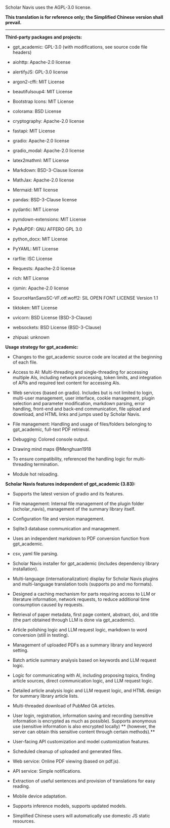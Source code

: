Scholar Navis uses the AGPL-3.0 license.

**This translation is for reference only; the Simplified Chinese version shall prevail.**

---

**Third-party packages and projects:**

- gpt_academic: GPL-3.0 (with modifications, see source code file headers)

- aiohttp: Apache-2.0 license

- alertifyJS: GPL-3.0 license

- argon2-cffi: MIT License

- beautifulsoup4: MIT License

- Bootstrap Icons: MIT License

- colorama: BSD License

- cryptography: Apache-2.0 license

- fastapi: MIT License

- gradio: Apache-2.0 license

- gradio_modal: Apache-2.0 license

- latex2mathml: MIT License

- Markdown: BSD-3-Clause license

- MathJax: Apache-2.0 license

- Mermaid: MIT license

- pandas: BSD-3-Clause license

- pydantic: MIT License

- pymdown-extensions: MIT License

- PyMuPDF: GNU AFFERO GPL 3.0

- python_docx: MIT License

- PyYAML: MIT License

- rarfile: ISC License

- Requests: Apache-2.0 license

- rich: MIT License

- rjsmin: Apache-2.0 license

- SourceHanSansSC-VF.otf.woff2: SIL OPEN FONT LICENSE Version 1.1

- tiktoken: MIT License

- uvicorn: BSD License (BSD-3-Clause)

- websockets: BSD License (BSD-3-Clause)

- zhipuai: unknown

**Usage strategy for gpt_academic:**

- Changes to the gpt_academic source code are located at the beginning of each file.

- Access to AI: Multi-threading and single-threading for accessing multiple AIs, including network processing, token limits, and integration of APIs and required text content for accessing AIs.

- Web services (based on gradio). Includes but is not limited to login, multi-user management, user interface, cookie management, plugin selection and parameter modification, markdown parsing, error handling, front-end and back-end communication, file upload and download, and HTML links and jumps used by Scholar Navis.

- File management: Handling and usage of files/folders belonging to gpt_academic, full-text PDF retrieval.

- Debugging: Colored console output.

- Drawing mind maps @Menghuan1918

- To ensure compatibility, referenced the handling logic for multi-threading termination.

- Module hot reloading.

**Scholar Navis features independent of gpt_academic (3.83):**

- Supports the latest version of gradio and its features.

- File management: Internal file management of the plugin folder (scholar_navis), management of the summary library itself.

- Configuration file and version management.

- Sqlite3 database communication and management.

- Uses an independent markdown to PDF conversion function from gpt_academic.

- csv, yaml file parsing.

- Scholar Navis installer for gpt_academic (includes dependency library installation).

- Multi-language (internationalization) display for Scholar Navis plugins and multi-language translation tools (supports po and mo formats).

- Designed a caching mechanism for parts requiring access to LLM or literature information, network requests, to reduce additional time consumption caused by requests.

- Retrieval of paper metadata, first page content, abstract, doi, and title (the part obtained through LLM is done via gpt_academic).

- Article polishing logic and LLM request logic, markdown to word conversion (still in testing).

- Management of uploaded PDFs as a summary library and keyword setting.

- Batch article summary analysis based on keywords and LLM request logic.

- Logic for communicating with AI, including proposing topics, finding article sources, direct communication logic, and LLM request logic.

- Detailed article analysis logic and LLM request logic, and HTML design for summary library article lists.

- Multi-threaded download of PubMed OA articles.

- User login, registration, information saving and recording (sensitive information is encrypted as much as possible). Supports anonymous use (sensitive information is also encrypted locally) ** (however, the server can obtain this sensitive content through certain methods).**

- User-facing API customization and model customization features.

- Scheduled cleanup of uploaded and generated files.

- Web service: Online PDF viewing (based on pdf.js).

- API service: Simple notifications.

- Extraction of useful sentences and provision of translations for easy reading.

- Mobile device adaptation.

- Supports inference models, supports updated models.

- Simplified Chinese users will automatically use domestic JS static resources.
